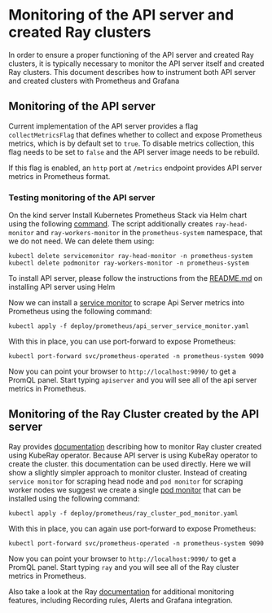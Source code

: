 # Monitoring of the API server and created Ray clusters

In order to ensure a proper functioning of the API server and created Ray clusters, it is typically necessary to
monitor the API server itself and created Ray clusters. This document describes how to instrument both API server
and created clusters with Prometheus and Grafana

## Monitoring of the API server

Current implementation of the API server provides a flag `collectMetricsFlag` that defines whether to collect and
expose Prometheus metrics, which is by default set to `true`. To disable metrics collection, this flag needs to
be set to `false` and the API server image needs to be rebuild.

If this flag is enabled, an `http` port at `/metrics` endpoint provides API server metrics in Prometheus format.

### Testing monitoring of the API server

On the kind server Install Kubernetes Prometheus Stack via Helm chart using the following
[command](../install/prometheus/install.sh). The script additionally creates `ray-head-monitor` and
`ray-workers-monitor` in the `prometheus-system` namespace, that we do not need. We can delete them using:

```shell
kubectl delete servicemonitor ray-head-monitor -n prometheus-system
kubectl delete podmonitor ray-workers-monitor -n prometheus-system
```

To install API server, please follow the instructions from the [README.md](README.md) on installing
API server using Helm

Now we can install a [service monitor](deploy/prometheus/api_server_service_monitor.yaml) to scrape Api Server metrics into
Prometheus using the following command:

```shell
kubectl apply -f deploy/prometheus/api_server_service_monitor.yaml
```

With this in place, you can use port-forward to expose Prometheus:

```shell
kubectl port-forward svc/prometheus-operated -n prometheus-system 9090
```

Now you can point your browser to `http://localhost:9090/` to get a PromQL panel. Start typing `apiserver` and
you will see all of the api server metrics in Prometheus.

## Monitoring of the Ray Cluster created by the API server

Ray provides [documentation](https://docs.ray.io/en/master/cluster/kubernetes/k8s-ecosystem/prometheus-grafana.html#kuberay-prometheus-grafana)
describing how to monitor Ray cluster created using KubeRay operator. Because API server is using KubeRay operator
to create the cluster. this documentation can be used directly. Here we will show a slightly simpler approach to
monitor cluster. Instead of creating `service monitor` for scraping head node and `pod monitor` for scraping worker
nodes we suggest we create a single [pod monitor](deploy/prometheus/ray_cluster_pod_monitor.yaml) that can be installed using
the following command:

```shell
kubectl apply -f deploy/prometheus/ray_cluster_pod_monitor.yaml
```

With this in place, you can again use port-forward to expose Prometheus:

```shell
kubectl port-forward svc/prometheus-operated -n prometheus-system 9090
```

Now you can point your browser to `http://localhost:9090/` to get a PromQL panel. Start typing `ray` and
you will see all of the Ray cluster metrics in Prometheus.

Also take a look at the Ray [documentation](https://docs.ray.io/en/master/cluster/kubernetes/k8s-ecosystem/prometheus-grafana.html#kuberay-prometheus-grafana)
for additional monitoring features, including Recording rules, Alerts and Grafana integration.
